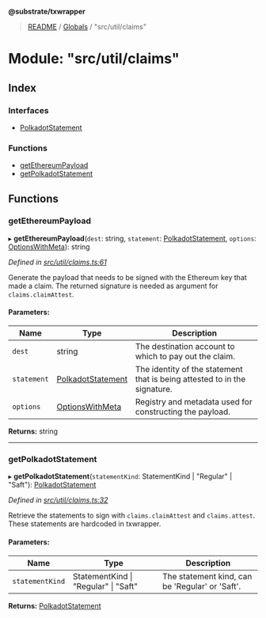 **@substrate/txwrapper**

> [README](../README.md) / [Globals](../globals.md) / "src/util/claims"

# Module: "src/util/claims"

## Index

### Interfaces

* [PolkadotStatement](../interfaces/_src_util_claims_.polkadotstatement.md)

### Functions

* [getEthereumPayload](_src_util_claims_.md#getethereumpayload)
* [getPolkadotStatement](_src_util_claims_.md#getpolkadotstatement)

## Functions

### getEthereumPayload

▸ **getEthereumPayload**(`dest`: string, `statement`: [PolkadotStatement](../interfaces/_src_util_claims_.polkadotstatement.md), `options`: [OptionsWithMeta](../interfaces/_src_util_types_.optionswithmeta.md)): string

*Defined in [src/util/claims.ts:61](https://github.com/paritytech/txwrapper/blob/5c4d9c5/src/util/claims.ts#L61)*

Generate the payload that needs to be signed with the Ethereum key that made
a claim. The returned signature is needed as argument for
`claims.claimAttest`.

#### Parameters:

Name | Type | Description |
------ | ------ | ------ |
`dest` | string | The destination account to which to pay out the claim. |
`statement` | [PolkadotStatement](../interfaces/_src_util_claims_.polkadotstatement.md) | The identity of the statement that is being attested to in the signature. |
`options` | [OptionsWithMeta](../interfaces/_src_util_types_.optionswithmeta.md) | Registry and metadata used for constructing the payload.  |

**Returns:** string

___

### getPolkadotStatement

▸ **getPolkadotStatement**(`statementKind`: StatementKind \| \"Regular\" \| \"Saft\"): [PolkadotStatement](../interfaces/_src_util_claims_.polkadotstatement.md)

*Defined in [src/util/claims.ts:32](https://github.com/paritytech/txwrapper/blob/5c4d9c5/src/util/claims.ts#L32)*

Retrieve the statements to sign with `claims.claimAttest` and
`claims.attest`. These statements are hardcoded in txwrapper.

#### Parameters:

Name | Type | Description |
------ | ------ | ------ |
`statementKind` | StatementKind \| \"Regular\" \| \"Saft\" | The statement kind, can be 'Regular' or 'Saft'.  |

**Returns:** [PolkadotStatement](../interfaces/_src_util_claims_.polkadotstatement.md)
